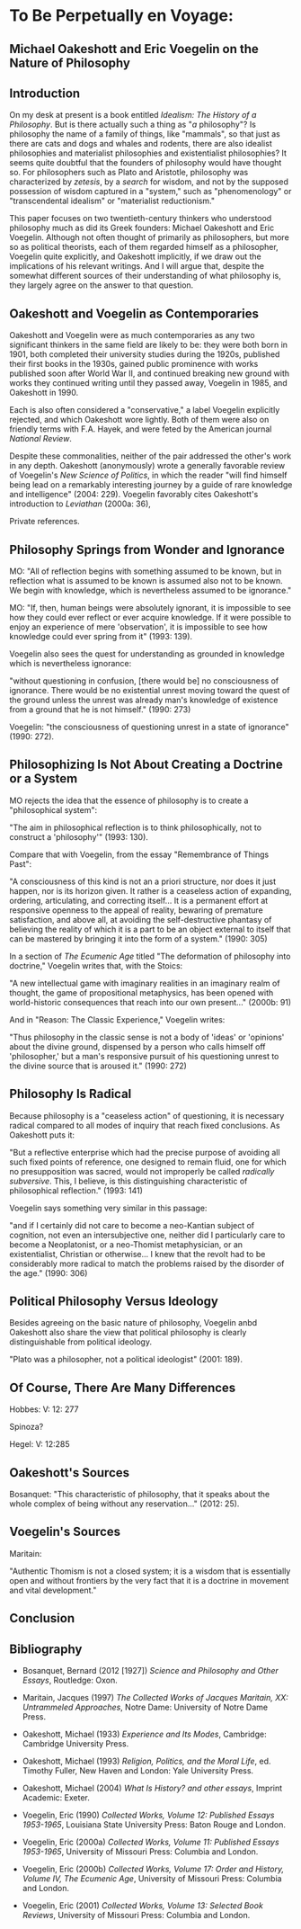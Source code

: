 # To Be Perpetually en Voyage:
## Michael Oakeshott and Eric Voegelin on the Nature of Philosophy

## Introduction

On my desk at present is a book entitled *Idealism: The History of a Philosophy*. But is there actually
such a thing as "*a* philosophy"? Is philosophy the name of a family of things, like "mammals", so that just as there
are cats and dogs and whales and rodents, there are also idealist philosophies and materialist philosophies and
existentialist philosophies? It seems quite doubtful that the founders of philosophy would have thought so. For
philosophers such as Plato and Aristotle, philosophy was characterized by *zetesis*, by a *search* for wisdom, and
not by the supposed possession of wisdom captured in a "system," such as "phenomenology" or "transcendental idealism" or
"materialist reductionism."

This paper focuses on two twentieth-century thinkers who understood philosophy much as did its Greek founders:
Michael Oakeshott and Eric Voegelin. Although not often thought of primarily as philosophers, but more so as
political theorists, each of them regarded himself as a philosopher, Voegelin quite explicitly, and Oakeshott
implicitly, if we draw out the implications of his relevant writings. And I will argue that, despite the somewhat
different sources of their understanding of what philosophy is, they largely agree on the answer to that question.


## Oakeshott and Voegelin as Contemporaries

Oakeshott and Voegelin were as much contemporaries as any two significant thinkers in the same field
are likely to be: they were both born in 1901, both completed their university studies during the 1920s, published their
first books in the 1930s, gained public prominence with works published soon after World War II, and continued breaking
new ground with works they continued writing until they passed away, Voegelin in 1985, and Oakeshott in 1990.

Each is also often considered a "conservative," a label Voegelin explicitly rejected, and which Oakeshott wore lightly.
Both of them were also on friendly terms with F.A. Hayek, and were feted by the American journal *National Review*.

Despite these commonalities, neither of the pair addressed the other's work in any depth. Oakeshott (anonymously)
wrote a generally favorable review of Voegelin's *New Science of Politics*, in which the reader "will find himself being
lead on a remarkably interesting journey by a guide of rare knowledge and intelligence" (2004: 229). Voegelin favorably
cites Oakeshott's introduction to *Leviathan* (2000a: 36), 

Private references.

## Philosophy Springs from Wonder and Ignorance


MO: "All of reflection begins with something assumed to be known, but in reflection what is assumed to be known is assumed
also not to be known. We begin with knowledge, which is nevertheless assumed to be ignorance."


MO: "If, then, human beings were absolutely ignorant, it is impossible to see how they could ever reflect or ever
acquire knowledge. If it were possible to enjoy an experience of mere 'observation', it is impossible to see how
knowledge could ever spring from it" (1993: 139).

Voegelin also sees the quest for understanding as grounded in knowledge which is nevertheless ignorance:

"without questioning in confusion, [there would be] no consciousness of ignorance. There would be no existential unrest
moving toward the quest of the ground unless the unrest was already man's knowledge of existence from a ground that
he is not himself." (1990: 273)



Voegelin: "the consciousness of questioning unrest in a state of ignorance" (1990: 272).


## Philosophizing Is Not About Creating a Doctrine or a System


MO rejects the idea that the essence of philosophy is to create a "philosophical system":

"The aim in philosophical reflection is to think philosophically, not to construct a 'philosophy'" (1993: 130).

Compare that with Voegelin, from the essay "Remembrance of Things Past":

"A consciousness of this kind is not an a priori structure, nor does it just happen, nor is its horizon given. It rather
is a ceaseless action of expanding, ordering, articulating, and correcting itself... It is a permanent effort at
responsive openness to the appeal of reality, bewaring of premature satisfaction, and above all, at avoiding the
self-destructive phantasy of believing the reality of which it is a part to be an object external to itself that can be
mastered by bringing it into the form of a system." (1990: 305)

In a section of *The Ecumenic Age* titled "The deformation of philosophy into doctrine," Voegelin writes that, with the
Stoics:

"A new intellectual game with imaginary realities in an imaginary realm of thought, the game of propositional
metaphysics, has been opened with world-historic consequences that reach into our own present..." (2000b: 91)

And in "Reason: The Classic Experience," Voegelin writes:

"Thus philosophy in the classic sense is not a body of 'ideas' or 'opinions' about the divine ground, dispensed by a
person who calls himself off 'philosopher,' but a man's responsive pursuit of his questioning unrest to the divine
source that is aroused it." (1990: 272)


## Philosophy Is Radical

Because philosophy is a "ceaseless action" of questioning, it is necessary radical compared to all modes of inquiry that
reach fixed conclusions. As Oakeshott puts it:

"But a reflective enterprise which had the precise purpose of avoiding all such fixed points of reference, one designed
to remain fluid, one for which no presupposition was sacred, would not improperly be called *radically subversive*.
This, I believe, is this distinguishing characteristic of philosophical reflection." (1993: 141)

Voegelin says something very similar in this passage:

"and if I certainly did not care to become a neo-Kantian subject of cognition, not even an intersubjective one, neither
did I particularly care to become a Neoplatonist, or a neo-Thomist metaphysician, or an existentialist, Christian or
otherwise... I knew that the revolt had to be considerably more radical to match the problems raised by the disorder of
the age." (1990: 306)






## Political Philosophy Versus Ideology

Besides agreeing on the basic nature of philosophy, Voegelin anbd Oakeshott also share the view that political philosophy is
clearly distinguishable from political ideology.



"Plato was a philosopher, not a political ideologist" (2001: 189).



## Of Course, There Are Many Differences

Hobbes: V: 12: 277

Spinoza?

Hegel: V: 12:285

## Oakeshott's Sources


Bosanquet: "This characteristic of philosophy, that it speaks about the whole complex of being without any
reservation..." (2012: 25).

## Voegelin's Sources


Maritain:

"Authentic Thomism is not a closed system; it is a wisdom that is essentially open and without frontiers by the very
fact that it is a doctrine in movement and vital development."

## Conclusion


## Bibliography


- Bosanquet, Bernard (2012 [1927]) *Science and Philosophy and Other Essays*, Routledge: Oxon.

- Maritain, Jacques (1997) *The Collected Works of Jacques Maritain, XX: Untrammeled Approaches*, Notre Dame: University
    of Notre Dame Press.

- Oakeshott, Michael (1933) *Experience and Its Modes*, Cambridge: Cambridge University Press.

- Oakeshott, Michael (1993) *Religion, Politics, and the Moral Life*,
    ed. Timothy Fuller, New Haven and London: Yale University Press.

- Oakeshott, Michael (2004) *What Is History? and other essays*, Imprint Academic: Exeter.

- Voegelin, Eric (1990) *Collected Works, Volume 12: Published Essays 1953-1965*, Louisiana State University Press:
    Baton Rouge and London.

- Voegelin, Eric (2000a) *Collected Works, Volume 11: Published Essays 1953-1965*, University of Missouri Press: Columbia
    and London.

- Voegelin, Eric (2000b) *Collected Works, Volume 17: Order and History, Volume IV, The Ecumenic Age*,
    University of Missouri Press: Columbia and London.

- Voegelin, Eric (2001) *Collected Works, Volume 13: Selected Book Reviews*, University of Missouri Press: Columbia and
    London.

